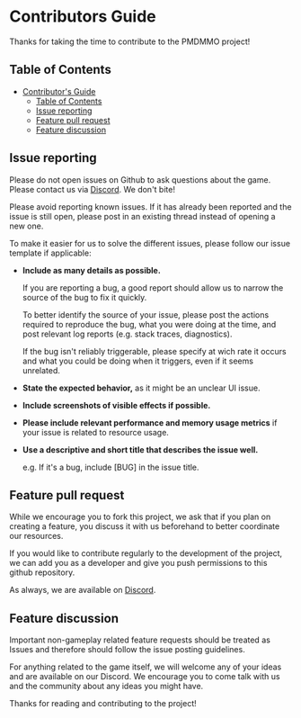 # Contributors Guide

Thanks for taking the time to contribute to the PMDMMO project!

## Table of Contents

- [Contributor's Guide](#contributors-guide)
  - [Table of Contents](#table-of-contents)
  - [Issue reporting](#issue-reporting)
  - [Feature pull request](#feature-pull-request)
  - [Feature discussion](#feature-discussion)

## Issue reporting

Please do not open issues on Github to ask questions about the game. Please
contact us via [Discord]. We don't bite!

Please avoid reporting known issues. If it has already been reported and the
issue is still open, please post in an existing thread instead of opening a
new one.

To make it easier for us to solve the different issues, please follow our issue
template if applicable:

- **Include as many details as possible.**
  
  If you are reporting a bug, a good report should allow us to narrow the source
  of the bug to fix it quickly.

  To better identify the source of your issue, please post the actions required
  to reproduce the bug, what you were doing at the time, and post relevant
  log reports (e.g. stack traces, diagnostics).

  If the bug isn't reliably triggerable, please specify at wich rate it occurs
  and what you could be doing when it triggers, even if it seems unrelated.
- **State the expected behavior,** as it might be an unclear UI issue.
- **Include screenshots of visible effects if possible.**
- **Please include relevant performance and memory usage metrics** if your issue
  is related to resource usage.
- **Use a descriptive and short title that describes the issue well.**

  e.g. If it's a bug, include [BUG] in the issue title.

## Feature pull request

While we encourage you to fork this project, we ask that if you plan on creating
a feature, you discuss it with us beforehand to better coordinate our resources.

If you would like to contribute regularly to the development of the project, we
can add you as a developer and give you push permissions to this github
repository.

As always, we are available on [Discord].

## Feature discussion

Important non-gameplay related feature requests should be treated as Issues and
therefore should follow the issue posting guidelines.

For anything related to the game itself, we will welcome any of your ideas and
are available on our Discord. We encourage you to come talk with us and the
community about any ideas you might have.

Thanks for reading and contributing to the project!

[Discord]: https://discord.gg/KegXRG8
